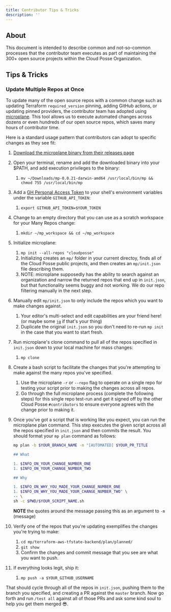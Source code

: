 ```yaml
---
title: Contributor Tips & Tricks
description: ''
---
```


## About

This document is intended to describe common and not-so-common processes that the contributor team executes as part of maintaining the 300+ open source projects within the Cloud Posse Organization.


## Tips & Tricks

### Update Multiple Repos at Once

To update many of the open source repos with a common change such as updating Terraform `required_version` pinning, adding GitHub actions, or updating pinned providers, the contributor team has adopted using [microplane](https://github.com/Clever/microplane). This tool allows us to execute automated changes across dozens or even hundreds of our open source repos, which saves many hours of contributor time.

Here is a standard usage pattern that contributors can adopt to specific changes as they see fit:

1. [Download the microplane binary from their releases page](https://github.com/Clever/microplane/releases)
1. Open your terminal, rename and add the downloaded binary into your $PATH, and add execution privileges to the binary:
   1. `mv ~/Downloads/mp-0.0.21-darwin-amd64 /usr/local/bin/mp && chmod 755 /usr/local/bin/mp`
1. Add a [GH Personal Access Token](https://docs.github.com/en/github/authenticating-to-github/creating-a-personal-access-token) to your shell's environment variables under the variable `GITHUB_API_TOKEN`:
   1. `export GITHUB_API_TOKEN=$YOUR_TOKEN`
1. Change to an empty directory that you can use as a scratch workspace for your Many Repos change:
   1. `mkdir ~/mp_workspace && cd ~/mp_workspace`
1. Initialize microplane:
   1. `mp init --all-repos "cloudposse"`
   1. Initializing creates an `mp/` folder in your current directoy, finds all of the Cloud Posse public projects, and then creates an `mp/init.json` file describing them.
   1. NOTE: microplane supposedly has the ability to search against an organization and narrow the returned repos that end up in `init.json`, but that functionality seems buggy and not working. We do our repo filtering manually in the next step.
1. Manually edit `mp/init.json` to only include the repos which you want to make changes against.
   1. Your editor's multi-select and edit capabilities are your friend here! (or maybe some [`jq`](https://stedolan.github.io/jq/) if that's your thing)
   1. Duplicate the original `init.json` so you don't need to re-run `mp init` in the case that you want to start fresh.
1. Run microplane's clone command to pull all of the repos specified in `init.json` down to your local machine for mass changes:
   1. `mp clone`
1. Create a bash script to facilitate the changes that you're attempting to make against the many repos you've specified.
   1. Use the microplane `-r` or `--repo` flag to operate on a single repo for testing your script prior to making the changes across all repos.
   1. Go through the full microplane process (complete the following steps) for this single repo test-run and get it signed off by the other Cloud Posse `#contributors` to ensure everyone agrees with the change prior to making it.
1. Once you've got a script that is working like you expect, you can run the microplane plan command. This step executes the given script across all the repos specified in `init.json` and then commits the result. You should format your `mp plan` command as follows:
    ```bash
    mp plan -b $YOUR_BRANCH_NAME -m "[AUTOMATED] $YOUR_PR_TITLE

    ## What

    1. $INFO_ON_YOUR_CHANGE_NUMBER_ONE
    1. $INFO_ON_YOUR_CHANGE_NUMBER_TWO

    ## Why

    1. $INFO_ON_WHY_YOU_MADE_YOUR_CHANGE_NUMBER_ONE
    1. $INFO_ON_WHY_YOU_MADE_YOUR_CHANGE_NUMBER_TWO" \
    -- \
    sh -c $PWD/$YOUR_SCRIPT_NAME.sh
    ```

    __NOTE__ the quotes around the message passing this as an argument to `-m` (message)
1. Verify one of the repos that you're updating exemplifies the changes you're trying to make:
   1. `cd mp/terraform-aws-tfstate-backend/plan/planned/`
   1. `git show`
   1. Confirm the changes and commit message that you see are what you want to push.
1. If everything looks legit, ship it:
   1. `mp push -a $YOUR_GITHUB_USERNAME`

That should cycle through all of the repos in `init.json`, pushing them to the branch you specified, and creating a PR against the `master` branch. Now go forth and run `/test all` against all of those PRs and ask some kind soul to help you get them merged 😎.
